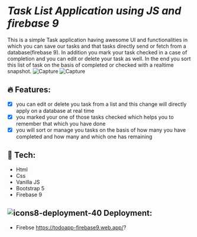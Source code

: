 # **_Task List Application using JS and firebase 9_**
This is a simple Task application having awesome UI and functionalities in which you can save our tasks and that tasks directly send or fetch from a database(firebase 9). In addition you mark your task checked in a case of completion and you can edit or delete your task as well.
In the end you sort this list of task on the basis of completed or checked with a realtime snapshot.
![Capture](https://user-images.githubusercontent.com/66128446/172034342-e7704a04-0f65-4245-bc51-53d8082a26e8.PNG)
![Capture](https://user-images.githubusercontent.com/66128446/172034369-2e97927b-005e-4e91-b394-8515b107c608.PNG)

## 🔥 Features:

- [x] you can edit or delete you task from a list and this change will directly apply on a database at real time 
- [x] you marked your one of those tasks checked which helps you to remember that which you have done  
- [x] you will sort or manage you tasks on the basis of how many you have completed and how many and which one has remaining
## 🚀 Tech:

- Html
- Css
- Vanilla JS
- Bootstrap 5
- Firebase 9
## ![icons8-deployment-40](https://user-images.githubusercontent.com/66128446/158442096-8ff90d02-ae07-4254-b10d-cf2109c05339.png) Deployment:
- Firebse
    https://todoapp-firebase9.web.app/?
